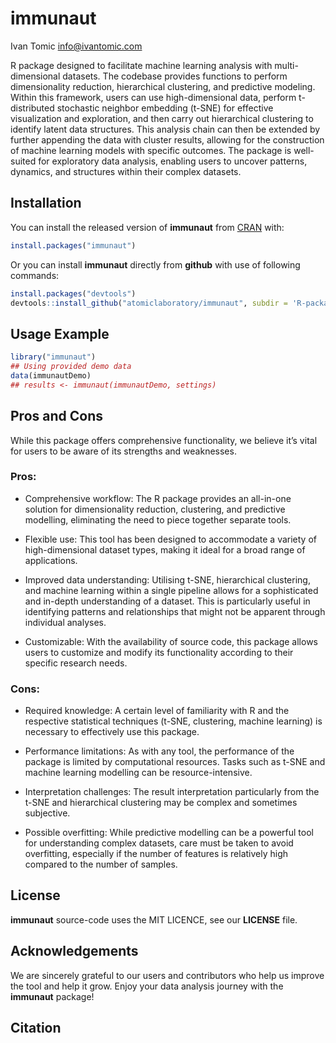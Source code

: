 immunaut
================
Ivan Tomic <info@ivantomic.com>

<!-- README.md is generated from README.Rmd. Please edit that file -->

R package designed to facilitate machine learning analysis with
multi-dimensional datasets. The codebase provides functions to perform
dimensionality reduction, hierarchical clustering, and predictive
modeling. Within this framework, users can use high-dimensional data,
perform t-distributed stochastic neighbor embedding (t-SNE) for
effective visualization and exploration, and then carry out hierarchical
clustering to identify latent data structures. This analysis chain can
then be extended by further appending the data with cluster results,
allowing for the construction of machine learning models with specific
outcomes. The package is well-suited for exploratory data analysis,
enabling users to uncover patterns, dynamics, and structures within
their complex datasets.

## Installation

You can install the released version of **immunaut** from
[CRAN](https://CRAN.R-project.org) with:

``` r
install.packages("immunaut")
```

Or you can install **immunaut** directly from **github** with use of
following commands:

``` r
install.packages("devtools")
devtools::install_github("atomiclaboratory/immunaut", subdir = 'R-package')
```

## Usage Example

``` r
library("immunaut")
## Using provided demo data
data(immunautDemo)
## results <- immunaut(immunautDemo, settings)
```

## Pros and Cons

While this package offers comprehensive functionality, we believe it’s
vital for users to be aware of its strengths and weaknesses.

### Pros:

- Comprehensive workflow: The R package provides an all-in-one solution
  for dimensionality reduction, clustering, and predictive modelling,
  eliminating the need to piece together separate tools.

- Flexible use: This tool has been designed to accommodate a variety of
  high-dimensional dataset types, making it ideal for a broad range of
  applications.

- Improved data understanding: Utilising t-SNE, hierarchical clustering,
  and machine learning within a single pipeline allows for a
  sophisticated and in-depth understanding of a dataset. This is
  particularly useful in identifying patterns and relationships that
  might not be apparent through individual analyses.

- Customizable: With the availability of source code, this package
  allows users to customize and modify its functionality according to
  their specific research needs.

### Cons:

- Required knowledge: A certain level of familiarity with R and the
  respective statistical techniques (t-SNE, clustering, machine
  learning) is necessary to effectively use this package.

- Performance limitations: As with any tool, the performance of the
  package is limited by computational resources. Tasks such as t-SNE and
  machine learning modelling can be resource-intensive.

- Interpretation challenges: The result interpretation particularly from
  the t-SNE and hierarchical clustering may be complex and sometimes
  subjective.

- Possible overfitting: While predictive modelling can be a powerful
  tool for understanding complex datasets, care must be taken to avoid
  overfitting, especially if the number of features is relatively high
  compared to the number of samples.

## License

**immunaut** source-code uses the MIT LICENCE, see our **LICENSE** file.

## Acknowledgements

We are sincerely grateful to our users and contributors who help us
improve the tool and help it grow. Enjoy your data analysis journey with
the **immunaut** package!

## Citation

